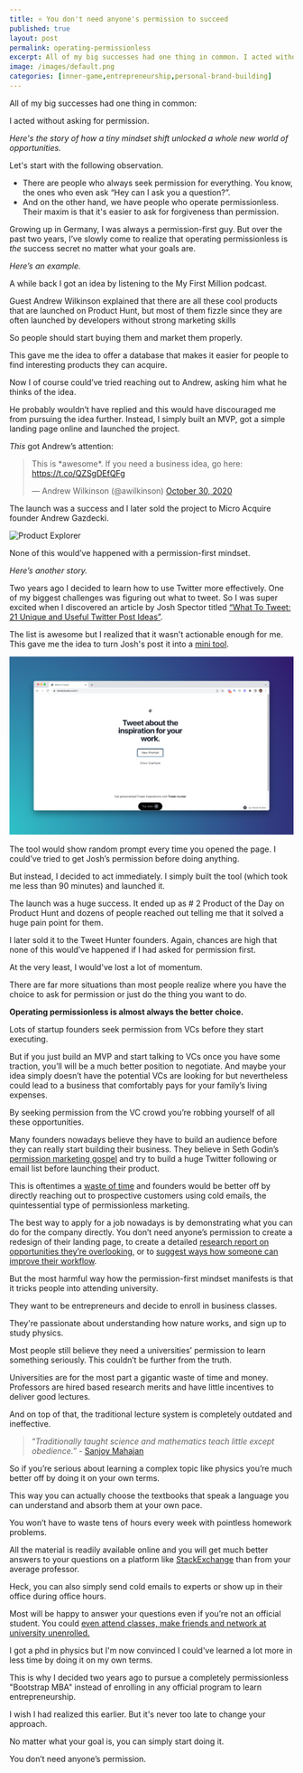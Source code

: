 ```yaml
---
title: ⭐️ You don't need anyone's permission to succeed
published: true
layout: post
permalink: operating-permissionless
excerpt: All of my big successes had one thing in common. I acted without asking for permission.
image: /images/default.png
categories: [inner-game,entrepreneurship,personal-brand-building]
---
```


All of my big successes had one thing in common: 

I acted without asking for permission.

*Here's the story of how a tiny mindset shift unlocked a whole new world of opportunities.*

Let's start with the following observation. 

* There are people who always seek permission for everything. You know, the ones who even ask “Hey can I ask you a question?”.
* And on the other hand, we have people who operate permissionless. Their maxim is that it's easier to ask for forgiveness than permission.

Growing up in Germany, I was always a permission-first guy. But over the past two years, I’ve slowly come to realize that operating permissionless is *the* success secret no matter what your goals are.

*Here’s an example.*

A while back I got an idea by listening to the My First Million podcast.  

Guest Andrew Wilkinson explained that there are all these cool products that are launched on Product Hunt, but most of them fizzle since they are often launched by developers without strong marketing skills

So people should start buying them and market them properly. 

This gave me the idea to offer a database that makes it easier for people to find interesting products they can acquire.

Now I of course could’ve tried reaching out to Andrew, asking him what he thinks of the idea. 

He probably wouldn’t have replied and this would have discouraged me from pursuing the idea further. Instead, I simply built an MVP, got a simple landing page online and launched the project. 

*This* got Andrew’s attention:

<blockquote class="twitter-tweet"><p lang="en" dir="ltr">This is *awesome*. If you need a business idea, go here: <a href="https://t.co/QZSgDEfQFg">https://t.co/QZSgDEfQFg</a></p>&mdash; Andrew Wilkinson (@awilkinson) <a href="https://twitter.com/awilkinson/status/1322263313095389184?ref_src=twsrc%5Etfw">October 30, 2020</a></blockquote> <script async src="https://platform.twitter.com/widgets.js" charset="utf-8"></script>


The launch was a success and I later sold the project to Micro Acquire founder Andrew Gazdecki.

![Product Explorer](/images/product-explorer.png)


None of this would’ve happened with a permission-first mindset.

*Here’s another story.*

Two years ago I decided to learn how to use Twitter more effectively. One of my biggest challenges was figuring out what to tweet. So I was super excited when I discovered an article by 
Josh Spector titled [“What To Tweet: 21 Unique and Useful Twitter Post Ideas”](https://joshspector.com/what-to-tweet/).

The list is awesome but I realized that it wasn't actionable enough for me. This gave me the idea to turn Josh's post it into a [mini tool](https://whattotweet.com). 

![What to Tweet](/images/what-to-tweet.png)


The tool would show random prompt every time you opened the page. I could’ve tried to get Josh’s permission before doing anything. 

But instead, I decided to act immediately. I simply built the tool (which took me less than 90 minutes) and launched it.

The launch was a huge success. It ended up as # 2 Product of the Day on Product Hunt and dozens of people reached out telling me that it solved a huge pain point for them. 

I later sold it to the Tweet Hunter founders. Again, chances are high that none of this would’ve happened if I had asked for permission first. 

At the very least, I would've lost a lot of momentum.

There are far more situations than most people realize where you have the choice to ask for permission or just do the thing you want to do.

**Operating permissionless is almost always the better choice.**

Lots of startup founders seek permission from VCs before they start executing.

But if you just build an MVP and start talking to VCs once you have some traction, you’ll will be a much better position to negotiate. And maybe your idea simply doesn’t have the potential VCs are looking for but nevertheless could lead to a business that comfortably pays for your family’s living expenses.

By seeking permission from the VC crowd you’re robbing yourself of all these opportunities.

Many founders nowadays believe they have to build an audience before they can really start building their business. They believe in Seth Godin’s  [permission marketing gospel](https://seths.blog/2008/01/permission-mark/) and try to build a huge Twitter following or email list before launching their product.

This is oftentimes a [waste of time](https://jakobgreenfeld.com/build_an_audience) and founders would be better off by directly reaching out to prospective customers using cold emails, the quintessential type of permissionless marketing.

The best way to apply for a job nowadays is by demonstrating what you can do for the company directly. You don’t need anyone’s permission to create a redesign of their landing page, to create a detailed [research report on opportunities they’re overlooking](https://www.businessinsider.com/nina-mufleh-airbnb-resume-2015-4?r=US&IR=T), or to [suggest ways how someone can improve their workflow](https://twitter.com/optemized/status/1323322418157420550).

But the most harmful way how the permission-first mindset manifests is that it tricks people into attending university. 

They want to be entrepreneurs and decide to enroll in business classes.

They're passionate about understanding how nature works, and sign up to study physics.

Most people still believe they need a universities’ permission to learn something seriously. This couldn’t be further from the truth. 

Universities are for the most part a gigantic waste of time and money. Professors are hired based research merits and have little incentives to deliver good lectures. 

And on top of that, the traditional lecture system is completely outdated and ineffective.

> “*Traditionally taught science and mathematics teach little except obedience.” -* [Sanjoy Mahajan](https://arxiv.org/pdf/physics/0512202.pdf)

So if you’re serious about learning a complex topic like physics you’re much better off by doing it on your own terms. 

This way you can actually choose the textbooks that speak a language you can understand and absorb them at your own pace.

You won’t have to waste tens of hours every week with pointless homework problems. 

All the material is readily available online and you will get much better answers to your questions on a platform like [StackExchange](https://physics.stackexchange.com) than from your average professor.

Heck, you can also simply send cold emails to experts or show up in their office during office hours. 

Most will be happy to answer your questions even if you’re not an official student. You could [even attend classes, make friends and network at university unenrolled.](https://www.theatlantic.com/business/archive/2015/03/the-man-who-snuck-into-the-ivy-league-without-paying-a-thing/386917/) 

I got a phd in physics but I'm now convinced I could've learned a lot more in less time by doing it on my own terms. 

This is why I decided two years ago to pursue a completely permissionless "Bootstrap MBA" instead of enrolling in any official program to learn entrepreneurship.

I wish I had realized this earlier. But it's never too late to change your approach. 

No matter what your goal is, you can simply start doing it. 

You don’t need anyone’s permission.